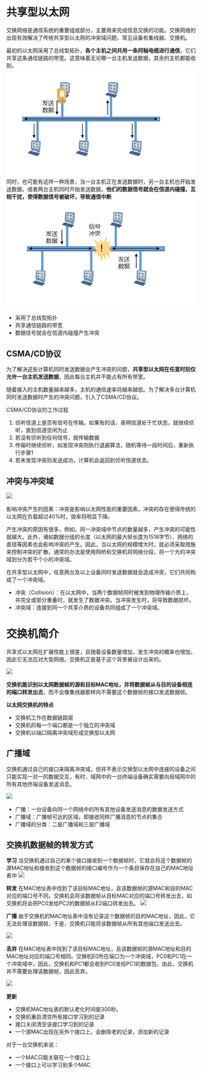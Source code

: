 # 共享型以太网

交换网络是通信系统的重要组成部分，主要用来完成信息交换的功能。交换网络的出现有效解决了传统共享型以太网的冲突域问题，常见设备有集线器、交换机。

最初的以太网采用了总线型拓扑，**各个主机之间共用一条同轴电缆进行通信**，它们共享这条通信链路的带宽。这意味着无论哪一台主机发送数据，其余的主机都能收到。
![](attachment/Pasted%20image%2020250214103408.png)
同时，也可能有这样一种场景，当一台主机正在发送数据时，另一台主机也开始发送数据，或者两台主机同时开始发送数据，**他们的数据信号就会在信道内碰撞，互相干扰，使得数据信号被破坏，导致通信中断**
![](attachment/Pasted%20image%2020250214103445.png)
- 采用了总线型拓扑
- 共享通信链路的带宽
- 数据信号就会在信道内碰撞产生冲突

## CSMA/CD协议

为了解决这些计算机同时发送数据会产生冲突的问题，**共享型以太网在任意时刻仅允许一台主机发送数据**，因此每台主机并不能占有所有带宽。

随着接入的主机数量越来越多，主机的通信速率将越来越低。为了解决多台计算机同时发送数据时产生的冲突问题，引入了CSMA/CD协议。

CSMA/CD协议的工作过程
1. 侦听信道上是否有信号在传输。如果有的话，表明信道处于忙状态，就继续侦听，直到信道空闲为止
2. 若没有侦听到任何信号，就传输数据
3. 传输时继续侦听，如发现冲突则执行退避算法，随机等待一段时间后，重新执行步骤1
4. 若未发现冲突则发送成功，计算机会返回到侦听信道状态。

## 冲突与冲突域
![](attachment/Pasted%20image%2020231125095126.png)


影响冲突产生的因素：冲突是影响以太网性能的重要因素，冲突的存在使得传统的以太网在负载超过40%时，效率将明显下降。

产生冲突的原因有很多，例如，同一冲突域中节点的数量越多，产生冲突的可能性就越大。此外，诸如数据分组的长度（以太网的最大帧长度为1518字节）、网络的直径等因素也会影响冲突的产生。因此，当以太网的规模增大时，就必须采取措施来控制冲突的扩散。通常的办法是使用网桥和交换机将网络分段，将一个大的冲突域划分为若干个小的冲突域。

在共享型以太网中，任意两台及以上设备同时发送数据就会造成冲突，它们共同构成了一个冲突域。
- 冲突（Collision）：在以太网中，当两个数据帧同时被发到物理传输介质上，并完全或部分重叠时，就发生了数据冲突。当冲突发生时，将导致数据损坏。
- 冲突域：连接到同一个共享介质的设备共同组成了一个冲突域。


# 交换机简介

共享式以太网在扩展性能上很差，且随着设备数量增加，发生冲突的概率也增加，因此它无法应对大型网络。交换机正是基于这个背景被设计出来的。

![](attachment/Pasted%20image%2020231125095349.png)

**交换机能识别以太网数据帧的源和目标MAC地址，并将数据帧从与目的设备相连的端口转发出去**，而不会像集线器那样向不需要这个数据帧的接口发送数据帧。

**以太网交换机的特点**
- 交换机工作在数据链路层
- 交换机的每一个端口都是一个独立的冲突域
- 交换机以端口隔离冲突域形成交换型以太网

## 广播域

交换机通过自己的接口来隔离冲突域，但并不表示交换型以太网中连接的设备之间只能实现一对一的数据交互，有时，域网中的一台终端设备确实需要向局域网中的所有其他终端设备发送消息。

![](attachment/Pasted%20image%2020231125095514.png)


- 广播：一台设备向同一个网络中的所有其他设备发送消息的数据发送方式
- 广播域：广播帧可达的区域，即接收同样广播消息的节点的集合
- 广播域的分类：二层广播域和三层广播域

## 交换机数据帧的转发方式 

**学习**
当交换机通过自己的某个接口接收到一个数据帧时，它就会将这个数据帧的源MAC地址和接收到这个数据帧的接口编号作为一个条目保存在自己的MAC地址表中
![](attachment/Pasted%20image%2020231125095824.png)


**转发**
在MAC地址表中找到了该目标MAC地址，且该数据帧的源MAC和目的MAC对应的端口号不同。交换机会将该数据帧从目标MAC对应的端口号转发出去，如交换机将会把PC0发给PC2的数据帧从E2端口转发出去。
![](attachment/Pasted%20image%2020231125095858.png)


**广播**
由于交换机的MAC地址表中没有记录这个数据帧的目的MAC地址，因此，它无法处理该数据帧，于是，交换机只能将该数据帧从所有其他端口发送出去。

![](attachment/Pasted%20image%2020231125100147.png)

**丢弃**
在MAC地址表中找到了该目标MAC地址，且该数据帧的源MAC地址和目的MAC地址对应的端口号相同。交换机E0所在端口为一个冲突域，PC0和PC1在一个冲突域中，因此，交换机和PC1都会收到PC0发给PC1的数据包，由此，交换机并不需要处理该数据帧，因此丢弃。

![](attachment/Pasted%20image%2020231125095957.png)

**更新**
- 交换机MAC地址表的默认老化时间是300秒。
- 交换机重启清空所有接口学习到的记录
- 接口关闭清空该接口学习到的记录
- 一个源MAC出现在另外个接口上，会删除老的记录，添加新的记录


对于一台交换机来说：
- 一个MAC只能关联在一个接口上
- 一个接口上可以学习到多个MAC